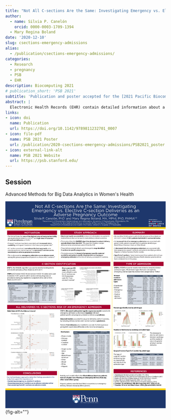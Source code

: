 ```yaml
---
title: "Not All C-sections Are the Same: Investigating Emergency vs. Elective C-section Deliveries as an Adverse Pregnancy Outcome"
author:
  - name: Silvia P. Canelón
    orcid: 0000-0003-1709-1394
  - Mary Regina Boland
date: '2020-12-10'
slug: csections-emergency-admissions
alias:
  - /publication/csections-emergency-admissions/
categories:
  - Research
  - pregnancy
  - PSB
  - EHR
description: Biocomputing 2021
# publication_short: 'PSB 2021'
subtitle: 'Publication and poster accepted for the [2021 Pacific Biocomputing Symposium](https://psb.stanford.edu/previous/psb21/). This study utilizes Electronic Health Record (EHR) data to assess the impact of pregnancy-specific maternal morbidity and patient-specific characteristics on experiencing an emergency admission at the time of delivery and its relationship to Cesarean section (C-section) deliveries'
abstract: |
  Electronic Health Records (EHR) contain detailed information about a patient’s medical history and can be helpful in understanding clinical outcomes among populations generally underrepresented in research, including pregnant individuals. A cesarean delivery is a clinical outcome often considered in studies as an adverse pregnancy outcome, when in reality there are circumstances in which a cesarean delivery is considered the safest or best choice given the patient’s medical history, situation, and comfort. Rather than consider all cesarean deliveries to be negative outcomes, it is important to examine other risk factors that may contribute to a cesarean delivery being an adverse event. Looking at emergency admissions can be a useful way to ascertain whether or not a cesarean delivery is part of an adverse event. This study utilizes EHR data from Penn Medicine to assess patient characteristics and pregnancy-related conditions as risk factors for an emergency admission at the time of delivery. After adjusting for pregnancy number and cesarean number for each patient, preterm birth increased risk of an emergency admission, and patients younger than 25, or identifying as Black/African American, Asian, or Other/Mixed, had an increased risk. Later pregnancies and repeat cesareans decreased the risk of an emergency delivery, and White, Hispanic, and Native Hawaiian/Pacific Islander patients were at decreased risk. The same risk factors and trends were found among cesarean deliveries, except that Asian patients did not have an increased risk, and Native Hawaiian/Pacific Islander patients did not have a reduced risk in this group.
links:
- icon: doi
  name: Publication
  url: https://doi.org/10.1142/9789811232701_0007
- icon: file-pdf
  name: PSB 2021 Poster
  url: /publication/2020-csections-emergency-admissions/PSB2021_poster.pdf
- icon: external-link-alt
  name: PSB 2021 Website
  url: https://psb.stanford.edu/
---
```


## Session

Advanced Methods for Big Data Analytics in Women's Health

![[2021 PSB Poster (letter)](PSB2021_poster_letter.pdf)](PSB2021_poster_letter.png){fig-alt=""}
